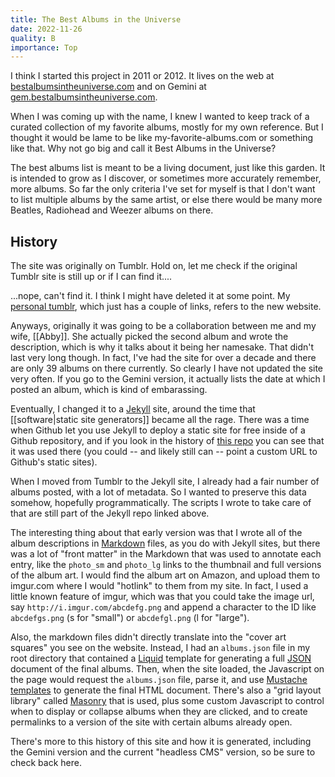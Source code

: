 ```yaml
---
title: The Best Albums in the Universe
date: 2022-11-26
quality: B
importance: Top
---
```


I think I started this project in 2011 or 2012. It lives on the web at [bestalbumsintheuniverse.com](https://bestalbumsintheuniverse.com) and on Gemini at [gem.bestalbumsintheuniverse.com](gemini://gem.bestalbumsintheuniverse.com).

When I was coming up with the name, I knew I wanted to keep track of a curated collection of my favorite albums, mostly for my own reference. But I thought it would be lame to be like my-favorite-albums.com or something like that. Why not go big and call it Best Albums in the Universe?

The best albums list is meant to be a living document, just like this garden. It is intended to grow as I discover, or sometimes more accurately remember, more albums. So far the only criteria I've set for myself is that I don't want to list multiple albums by the same artist, or else there would be many more Beatles, Radiohead and Weezer albums on there.

## History

The site was originally on Tumblr. Hold on, let me check if the original Tumblr site is still up or if I can find it....

...nope, can't find it. I think I might have deleted it at some point. My [personal tumblr](https://travisbriggs.tumblr.com/), which just has a couple of links, refers to the new website.

Anyways, originally it was going to be a collaboration between me and my wife, [[Abby]]. She actually picked the second album and wrote the description, which is why it talks about it being her namesake. That didn't last very long though. In fact, I've had the site for over a decade and there are only 39 albums on there currently. So clearly I have not updated the site very often. If you go to the Gemini version, it actually lists the date at which I posted an album, which is kind of embarassing.

Eventually, I changed it to a [Jekyll](https://jekyllrb.com/) site, around the time that [[software|static site generators]] became all the rage. There was a time when Github let you use Jekyll to deploy a static site for free inside of a Github repository, and if you look in the history of [this repo](https://github.com/audiodude/best-albums) you can see that it was used there (you could -- and likely still can -- point a custom URL to Github's static sites).

When I moved from Tumblr to the Jekyll site, I already had a fair number of albums posted, with a lot of metadata. So I wanted to preserve this data somehow, hopefully programmatically. The scripts I wrote to take care of that are still part of the Jekyll repo linked above.

The interesting thing about that early version was that I wrote all of the album descriptions in [Markdown](https://daringfireball.net/projects/markdown/) files, as you do with Jekyll sites, but there was a lot of "front matter" in the Markdown that was used to annotate each entry, like the `photo_sm` and `photo_lg` links to the thumbnail and full versions of the album art. I would find the album art on Amazon, and upload them to imgur.com where I would "hotlink" to them from my site. In fact, I used a little known feature of imgur, which was that you could take the image url, say `http://i.imgur.com/abcdefg.png` and append a character to the ID like `abcdefgs.png` (s for "small") or `abcdefgl.png` (l for "large").

Also, the markdown files didn't directly translate into the "cover art squares" you see on the website. Instead, I had an `albums.json` file in my root directory that contained a [Liquid](https://shopify.github.io/liquid/) template for generating a full [JSON](https://www.json.org/json-en.html) document of the final albums. Then, when the site loaded, the Javascript on the page would request the `albums.json` file, parse it, and use [Mustache templates](https://mustache.github.io/) to generate the final HTML document. There's also a "grid layout library" called [Masonry](https://masonry.desandro.com/) that is used, plus some custom Javascript to control when to display or collapse albums when they are clicked, and to create permalinks to a version of the site with certain albums already open.

There's more to this history of this site and how it is generated, including the Gemini version and the current "headless CMS" version, so be sure to check back here.
